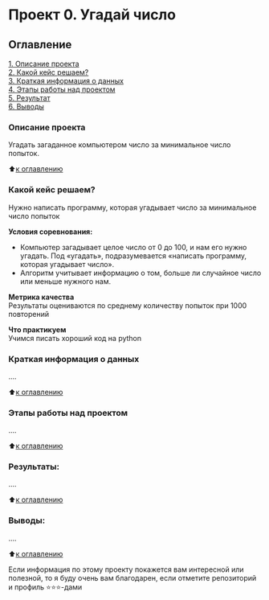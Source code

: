 # Проект 0. Угадай число

## Оглавление  
[1. Описание проекта](https://github.com/GizatullinIlnar/guess-number-task#описание-проекта)  
[2. Какой кейс решаем?](https://github.com/GizatullinIlnar/guess-number-task#какой-кейс-решаем)  
[3. Краткая информация о данных](https://github.com/GizatullinIlnar/guess-number-task#краткая-информация-о-данных)  
[4. Этапы работы над проектом](https://github.com/GizatullinIlnar/guess-number-task#этапы-работы-над-проектом)  
[5. Результат](https://github.com/GizatullinIlnar/guess-number-task#результаты)    
[6. Выводы](https://github.com/GizatullinIlnar/guess-number-task#выводы) 

### Описание проекта    
Угадать загаданное компьютером число за минимальное число попыток.

:arrow_up:[к оглавлению](https://github.com/GizatullinIlnar/guess-number-task#оглавление)


### Какой кейс решаем?    
Нужно написать программу, которая угадывает число за минимальное число попыток

**Условия соревнования:**  
- Компьютер загадывает целое число от 0 до 100, и нам его нужно угадать. Под «угадать», подразумевается «написать программу, которая угадывает число».
- Алгоритм учитывает информацию о том, больше ли случайное число или меньше нужного нам.

**Метрика качества**     
Результаты оцениваются по среднему количеству попыток при 1000 повторений

**Что практикуем**     
Учимся писать хороший код на python


### Краткая информация о данных
....
  
:arrow_up:[к оглавлению](https://github.com/GizatullinIlnar/guess-number-task#оглавление)


### Этапы работы над проектом  
....

:arrow_up:[к оглавлению](https://github.com/GizatullinIlnar/guess-number-task#оглавление)


### Результаты:  
....

:arrow_up:[к оглавлению](https://github.com/GizatullinIlnar/guess-number-task#оглавление)


### Выводы:  
....

:arrow_up:[к оглавлению](https://github.com/GizatullinIlnar/guess-number-task#оглавление)


Если информация по этому проекту покажется вам интересной или полезной, то я буду очень вам благодарен, если отметите репозиторий и профиль ⭐️⭐️⭐️-дами
